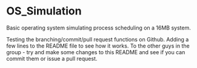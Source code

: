 # OS_Simulation
Basic operating system simulating process scheduling on a 16MB system.

Testing the branching/commit/pull request functions on Github.
Adding a few lines to the README file to see how it works.
To the other guys in the group - try and make some changes to this
README and see if you can commit them or issue a pull request.
